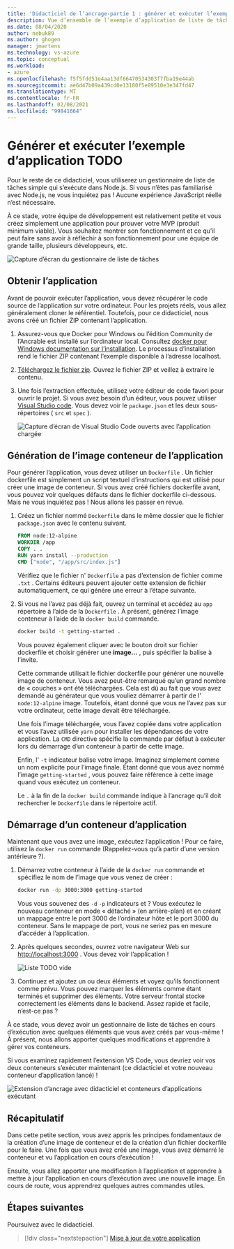 ```yaml
---
title: 'Didacticiel de l’ancrage-partie 1 : générer et exécuter l’exemple d’application de liste TODO'
description: Vue d’ensemble de l’exemple d’application de liste de tâches qui s’exécute dans Node.js.
ms.date: 08/04/2020
author: nebuk89
ms.author: ghogen
manager: jmartens
ms.technology: vs-azure
ms.topic: conceptual
ms.workload:
- azure
ms.openlocfilehash: f5f5fdd51e4aa13df66470534303f7fba19e44ab
ms.sourcegitcommit: ae6d47b09a439cd0e13180f5e89510e3e347fd47
ms.translationtype: MT
ms.contentlocale: fr-FR
ms.lasthandoff: 02/08/2021
ms.locfileid: "99841664"
---
```

# <a name="build-and-run-the-todo-sample-app"></a>Générer et exécuter l’exemple d’application TODO

Pour le reste de ce didacticiel, vous utiliserez un gestionnaire de liste de tâches simple qui s’exécute dans Node.js. Si vous n’êtes pas familiarisé avec Node.js, ne vous inquiétez pas ! Aucune expérience JavaScript réelle n’est nécessaire.

À ce stade, votre équipe de développement est relativement petite et vous créez simplement une application pour prouver votre MVP (produit minimum viable). Vous souhaitez montrer son fonctionnement et ce qu’il peut faire sans avoir à réfléchir à son fonctionnement pour une équipe de grande taille, plusieurs développeurs, etc.

![Capture d’écran du gestionnaire de liste de tâches](media/todo-list-sample.png)

## <a name="get-the-app"></a>Obtenir l’application

Avant de pouvoir exécuter l’application, vous devez récupérer le code source de l’application sur votre ordinateur. Pour les projets réels, vous allez généralement cloner le référentiel. Toutefois, pour ce didacticiel, nous avons créé un fichier ZIP contenant l’application.

1. Assurez-vous que Docker pour Windows ou l’édition Community de l’Ancrable est installé sur l’ordinateur local. Consultez [docker pour Windows documentation sur l’installation](https://docs.docker.com/docker-for-windows/install/). Le processus d’installation rend le fichier ZIP contenant l’exemple disponible à l’adresse localhost.

1. [Téléchargez le fichier zip](http://localhost/assets/app.zip). Ouvrez le fichier ZIP et veillez à extraire le contenu.

1. Une fois l’extraction effectuée, utilisez votre éditeur de code favori pour ouvrir le projet. Si vous avez besoin d’un éditeur, vous pouvez utiliser [Visual Studio code](https://code.visualstudio.com/). Vous devez voir le `package.json` et les deux sous-répertoires ( `src` et `spec` ).

    ![Capture d’écran de Visual Studio Code ouverts avec l’application chargée](media/ide-screenshot.png)

## <a name="building-the-apps-container-image"></a>Génération de l’image conteneur de l’application

Pour générer l’application, vous devez utiliser un `Dockerfile` . Un fichier dockerfile est simplement un script textuel d’instructions qui est utilisé pour créer une image de conteneur. Si vous avez créé fichiers dockerfile avant, vous pouvez voir quelques défauts dans le fichier dockerfile ci-dessous. Mais ne vous inquiétez pas ! Nous allons les passer en revue.

1. Créez un fichier nommé `Dockerfile` dans le même dossier que le fichier `package.json` avec le contenu suivant.

    ```dockerfile
    FROM node:12-alpine
    WORKDIR /app
    COPY . .
    RUN yarn install --production
    CMD ["node", "/app/src/index.js"]
    ```

    Vérifiez que le fichier n' `Dockerfile` a pas d’extension de fichier comme `.txt` . Certains éditeurs peuvent ajouter cette extension de fichier automatiquement, ce qui génère une erreur à l’étape suivante.

1. Si vous ne l’avez pas déjà fait, ouvrez un terminal et accédez au `app` répertoire à l’aide de la `Dockerfile` . À présent, générez l’image conteneur à l’aide de la `docker build` commande.

    ```bash
    docker build -t getting-started .
    ```

    Vous pouvez également cliquer avec le bouton droit sur fichier dockerfile et choisir générer une **image...** , puis spécifier la balise à l’invite.

    Cette commande utilisait le fichier dockerfile pour générer une nouvelle image de conteneur. Vous avez peut-être remarqué qu’un grand nombre de « couches » ont été téléchargées. Cela est dû au fait que vous avez demandé au générateur que vous vouliez démarrer à partir de l' `node:12-alpine` image. Toutefois, étant donné que vous ne l’avez pas sur votre ordinateur, cette image devait être téléchargée.

    Une fois l’image téléchargée, vous l’avez copiée dans votre application et vous l’avez utilisée `yarn` pour installer les dépendances de votre application. La `CMD` directive spécifie la commande par défaut à exécuter lors du démarrage d’un conteneur à partir de cette image.

    Enfin, l' `-t` indicateur balise votre image. Imaginez simplement comme un nom explicite pour l’image finale. Étant donné que vous avez nommé l’image `getting-started` , vous pouvez faire référence à cette image quand vous exécutez un conteneur.

    Le `.` à la fin de la `docker build` commande indique à l’ancrage qu’il doit rechercher le `Dockerfile` dans le répertoire actif.

## <a name="starting-an-app-container"></a>Démarrage d’un conteneur d’application

Maintenant que vous avez une image, exécutez l’application ! Pour ce faire, utilisez la `docker run` commande (Rappelez-vous qu’à partir d’une version antérieure ?).

1. Démarrez votre conteneur à l’aide de la `docker run` commande et spécifiez le nom de l’image que vous venez de créer :

    ```bash
    docker run -dp 3000:3000 getting-started
    ```

    Vous vous souvenez des `-d` `-p` indicateurs et ? Vous exécutez le nouveau conteneur en mode « détaché » (en arrière-plan) et en créant un mappage entre le port 3000 de l’ordinateur hôte et le port 3000 du conteneur. Sans le mappage de port, vous ne seriez pas en mesure d’accéder à l’application.

1. Après quelques secondes, ouvrez votre navigateur Web sur [http://localhost:3000](http://localhost:3000) .
    Vous devez voir l’application !

    ![Liste TODO vide](media/todo-list-empty.png)

1. Continuez et ajoutez un ou deux éléments et voyez qu’ils fonctionnent comme prévu. Vous pouvez marquer les éléments comme étant terminés et supprimer des éléments. Votre serveur frontal stocke correctement les éléments dans le backend. Assez rapide et facile, n’est-ce pas ?

À ce stade, vous devez avoir un gestionnaire de liste de tâches en cours d’exécution avec quelques éléments que vous avez créés par vous-même ! À présent, nous allons apporter quelques modifications et apprendre à gérer vos conteneurs.

Si vous examinez rapidement l’extension VS Code, vous devriez voir vos deux conteneurs s’exécuter maintenant (ce didacticiel et votre nouveau conteneur d’application lancé) !

![Extension d’ancrage avec didacticiel et conteneurs d’applications exécutant](media/vs-two-containers.png)

## <a name="recap"></a>Récapitulatif

Dans cette petite section, vous avez appris les principes fondamentaux de la création d’une image de conteneur et de la création d’un fichier dockerfile pour le faire. Une fois que vous avez créé une image, vous avez démarré le conteneur et vu l’application en cours d’exécution !

Ensuite, vous allez apporter une modification à l’application et apprendre à mettre à jour l’application en cours d’exécution avec une nouvelle image. En cours de route, vous apprendrez quelques autres commandes utiles.

## <a name="next-steps"></a>Étapes suivantes

Poursuivez avec le didacticiel.

> [!div class="nextstepaction"]
> [Mise à jour de votre application](update-your-app.md)
